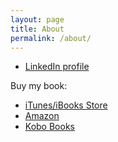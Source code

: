 ```yaml
---
layout: page
title: About
permalink: /about/
---
```


* [LinkedIn profile](https://www.linkedin.com/profile/view?id=314160996)

Buy my book: 

* [iTunes/iBooks Store](https://itunes.apple.com/fi/artist/mika-turkia/id753709230?mt=11)
* [Amazon](http://www.amazon.com/Mika-Turkia/e/B00JAZHKUY)
* [Kobo Books](https://store.kobobooks.com/en-US/search?query=Mika%20Turkia&fcsearchfield=Author&fclanguages=all)

